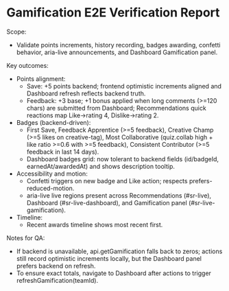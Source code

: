# Gamification E2E Verification Report

Scope:
- Validate points increments, history recording, badges awarding, confetti behavior, aria-live announcements, and Dashboard Gamification panel.

Key outcomes:
- Points alignment:
  - Save: +5 points backend; frontend optimistic increments aligned and Dashboard refresh reflects backend truth.
  - Feedback: +3 base; +1 bonus applied when long comments (>=120 chars) are submitted from Dashboard; Recommendations quick reactions map Like->rating 4, Dislike->rating 2.
- Badges (backend-driven):
  - First Save, Feedback Apprentice (>=5 feedback), Creative Champ (>=5 likes on creative-tag), Most Collaborative (quiz.collab high + like ratio >=0.6 with >=5 feedback), Consistent Contributor (>=5 feedback in last 14 days).
  - Dashboard badges grid: now tolerant to backend fields (id/badgeId, earnedAt/awardedAt) and shows description tooltip.
- Accessibility and motion:
  - Confetti triggers on new badge and Like action; respects prefers-reduced-motion.
  - aria-live live regions present across Recommendations (#sr-live), Dashboard (#sr-live-dashboard), and Gamification panel (#sr-live-gamification).
- Timeline:
  - Recent awards timeline shows most recent first.

Notes for QA:
- If backend is unavailable, api.getGamification falls back to zeros; actions still record optimistic increments locally, but the Dashboard panel prefers backend on refresh.
- To ensure exact totals, navigate to Dashboard after actions to trigger refreshGamification(teamId).

